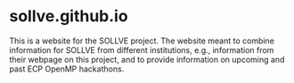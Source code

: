 # sollve.github.io
This is a website for the SOLLVE project. The website meant to combine information for SOLLVE from different institutions, e.g., information from their webpage on this project, and to provide information on upcoming and past ECP OpenMP hackathons.
